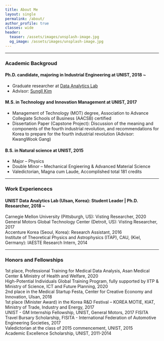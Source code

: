 ```yaml
---
title: About Me
layout: single
permalink: /about/
author_profile: true
classes: wide
header:
  teaser: /assets/images/unsplash-image.jpg
  og_image: /assets/images/unsplash-image.jpg
---
```


--------------------
<h3> Academic Backgroud </h3>

<div class="notice--primary">
  <h4>Ph.D. candidate, majoring in Industrial Engineering at UNIST, 2018 ~</h4>
  <ul>
    <li> Graduate researcher at <a href="http://analytics.unist.ac.kr/">Data Analytics Lab</a> </li>
    <li> Advisor: <a href="https://scholar.google.com/citations?user=BISaBGoAAAAJ&hl">SungIl Kim</a> </li>
  </ul>
</div>

<div class="notice">
  <h4>M.S. in Technology and Innovation Management at UNIST, 2017</h4>
  <ul>
    <li> Management of Technology (MOT) degree, Association to Advance Collegiate Schools of Business (AACSB) certified </li>
    <li> Dissertation Paper (Capstone Project): Discussion of the meaning and components of the fourth industrial revolution, and recommendations for Korea to prepare for the fourth industrial revolution (Advisor: KwangWook Gang)</li>
  </ul>
</div>

<div class="notice">
  <h4>B.S. in Natural science at UNIST, 2015</h4>
  <ul>
    <li> Major &#8211; Physics </li> 
    <li> Double Minor &#8211; Mechanical Engieering & Advanced Material Science</li>
    <li> Valedictorian, Magna cum Laude, Accomplished total 181 credits</li>
  </ul>  
</div>


--------------------
<h3> Work Experiencecs </h3>

<div class="notice--primary">
  <h4>UNIST Data Analytics Lab (Ulsan, Korea): Student Leader | Ph.D. Researcher, 2018 ~ </h4>
</div>

<div class="notice">
  Carnegie Mellon University (Pittsburgh, US): Visting Researcher, 2020
</div>

<div class="notice">
  General Motors Global Technology Center (Detroit, US): Visting Researcher, 2017
</div>

<div class="notice">
  Accenture Korea (Seoul, Korea): Research Assistant, 2016
</div>

<div class="notice">
  Institute of Theoretical Physics and Astrophysics (ITAP), CAU, (Kiel, Germany): IAESTE Research Intern, 2014
</div>


--------------------
<h3> Honors and Fellowships </h3>
<div class="notice">
  1st place, Professional Training for Medical Data Analysis, Asan Medical Center & Ministry of Health and Welfare, 2020
</div>

<div class="notice">
  High-Potential Individuals Global Training Program, fully supported by IITP & Ministry of Science, ICT and Future Planning, 2020
</div>

<div class="notice">
  2nd place in the Medical Startup Festa, Center for Creative Economy and Innovation, Ulsan, 2018
</div>

<div class="notice">
  1st place (Minister Award) in the Korea R&D Festival – KOREA MOTIE, KIAT, Ministry of Trade, Industry and Energy, 2017
</div>

<div class="notice">
  UNIST - GM Internship Fellowship, UNIST, General Motors, 2017
  FISITA Travel Bursary Scholarship, FISITA - International Federation of Automotive Engineering Societies, 2017
</div>

<div class="notice">
  Valedictorian at the class of 2015 commencement, UNIST, 2015
</div>

<div class="notice">
  Academic Excellence Scholarship, UNIST, 2011-2014
</div>

